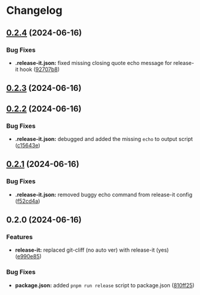 # Changelog

## [0.2.4](https://github.com/devosu/research-mentorship-backend-lite/compare/v0.2.3...v0.2.4) (2024-06-16)


### Bug Fixes

* **.release-it.json:** fixed missing closing quote echo message for release-it hook ([92707b8](https://github.com/devosu/research-mentorship-backend-lite/commit/92707b8e808f5e14376e12cdbf20b9cc3b127427))

## [0.2.3](https://github.com/devosu/research-mentorship-backend-lite/compare/v0.2.2...v0.2.3) (2024-06-16)

## [0.2.2](https://github.com/devosu/research-mentorship-backend-lite/compare/v0.2.1...v0.2.2) (2024-06-16)


### Bug Fixes

* **.release-it.json:** debugged and added the missing `echo` to output script ([c15643e](https://github.com/devosu/research-mentorship-backend-lite/commit/c15643e04092aeb43ba8d0e24950f76870953816))

## [0.2.1](https://github.com/devosu/research-mentorship-backend-lite/compare/v0.2.0...v0.2.1) (2024-06-16)


### Bug Fixes

* **.release-it.json:** removed buggy echo command from release-it config ([f52cd4a](https://github.com/devosu/research-mentorship-backend-lite/commit/f52cd4a2dce0eec01816922bfb0a05b8a1fd0018))

## 0.2.0 (2024-06-16)


### Features

* **release-it:** replaced git-cliff (no auto ver) with release-it (yes) ([e990e85](https://github.com/devosu/research-mentorship-backend-lite/commit/e990e850c2d4a0165a3ca9c086db28225cdc1c00))


### Bug Fixes

* **package.json:** added `pnpm run release` script to package.json ([810ff25](https://github.com/devosu/research-mentorship-backend-lite/commit/810ff25ce1a7b8e6283a3952e82a189b594a63e7))
